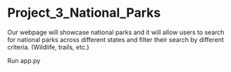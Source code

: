 # Project_3_National_Parks</br>

Our webpage will showcase national parks and it will allow users to search for national parks across different states and filter their search by different criteria. (Wildlife, trails, etc.)</br>

Run app.py
